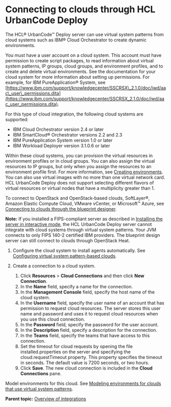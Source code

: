 # Connecting to clouds through HCL UrbanCode Deploy

The HCL® UrbanCode™ Deploy server can use virtual system patterns from cloud systems such as IBM® Cloud Orchestrator to create dynamic environments.

You must have a user account on a cloud system. This account must have permission to create script packages, to read information about virtual system patterns, IP groups, cloud groups, and environment profiles, and to create and delete virtual environments. See the documentation for your cloud system for more information about setting up permissions. For example, for IBM PureApplication® System, see [https://www.ibm.com/support/knowledgecenter/SSCRSX\_2.1.0/doc/iwd/aac\_user\_permissions.dita](https://www.ibm.com/support/knowledgecenter/SSCRSX_2.1.0/doc/iwd/aac_user_permissions.dita).

For this type of cloud integration, the following cloud systems are supported:

-   IBM Cloud Orchestrator version 2.4 or later
-   IBM SmartCloud® Orchestrator versions 2.2 and 2.3
-   IBM PureApplication System version 1.0 or later
-   IBM Workload Deployer version 3.1.0.6 or later

Within these cloud systems, you can provision the virtual resources in environment profiles or in cloud groups. You can also assign the virtual resources to IP groups, but only when you assign the resources to an environment profile first. For more information, see [Creating environments](app_environment_create.md). You can also use virtual images with no more than one virtual network card. HCL UrbanCode Deploy does not support selecting different flavors of virtual resources or virtual nodes that have a multiplicity greater than 1.

To connect to OpenStack and OpenStack-based clouds, SoftLayer®, Amazon Elastic Compute Cloud, VMware vCenter, or Microsoft™ Azure, see [Connecting to clouds through the blueprint designer](../../com.ibm.edt.doc/topics/security_cloud_connection.md).

**Note:** If you installed a FIPS-compliant server as described in [Installing the server in interactive mode](../../com.ibm.udeploy.install.doc/topics/server_install_interactive.md), the HCL UrbanCode Deploy server cannot integrate with cloud systems through virtual system patterns. Your JVM connects to only FIPS 140-2 certified IBM providers. The blueprint design server can still connect to clouds through OpenStack Heat.

1.  Configure the cloud system to install agents automatically. See [Configuring virtual system pattern-based clouds](../../com.ibm.udeploy.install.doc/topics/cloud_configure.md).
2.  Create a connection to a cloud system. 

    1.  Click **Resources** \> **Cloud Connections** and then click **New Connection**.
    2.  In the **Name** field, specify a name for the connection.
    3.  In the **Management Console** field, specify the host name of the cloud system.
    4.  In the **Username** field, specify the user name of an account that has permission to request cloud resources. The server stores this user name and password and uses it to request cloud resources when you use this cloud connection.
    5.  In the **Password** field, specify the password for the user account.
    6.  In the **Description** field, specify a description for the connection.
    7.  In the **Teams** field, specify the teams that have access to this connection.
    8.  Set the timeout for cloud requests by opening the file installed.properties on the server and specifying the cloud.requestTimeout property. This property specifies the timeout in seconds. The default value is 7200 seconds, or two hours.
    9.  Click **Save**.
    The new cloud connection is included in the **Cloud Connections** pane.


Model environments for this cloud. See [Modeling environments for clouds that use virtual system patterns](../../com.ibm.edt.doc/topics/blueprint_edit_clouds_vsp.md).

**Parent topic:** [Overview of integrations](../topics/integrat_ov.md)


